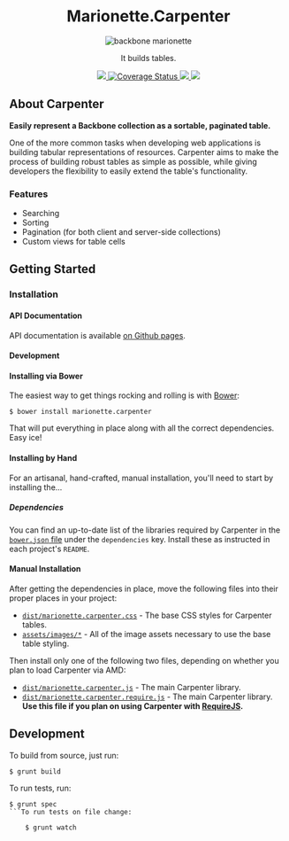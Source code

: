 <h1 align="center">Marionette.Carpenter</h1>
<p align="center">
  <img title="backbone marionette" src='https://raw.githubusercontent.com/rapid7/marionette.carpenter/master/site/source/assets/images/logo-black.png' />
</p>
<p align="center">It builds tables.</p>
<p align="center">
  <a title='Build Status' href="https://travis-ci.org/rapid7/marionette.carpenter">
    <img src='https://img.shields.io/travis/rapid7/marionette.carpenter.svg?branch=master' />
  </a>
  <a href='https://coveralls.io/r/rapid7/marionette.carpenter'>
    <img src='https://img.shields.io/coveralls/rapid7/marionette.carpenter.svg' alt='Coverage Status' />
  </a>
  <a href='https://david-dm.org/rapid7/marionette.carpenter#info=dependencies&view=table'>
    <img src='https://img.shields.io/david/rapid7/marionette.carpenter.svg' />
  </a>
  <a href='https://david-dm.org/rapid7/marionette.carpenter#info=devDependencies&view=table'>
    <img src='https://img.shields.io/david/dev/rapid7/marionette.carpenter.svg' />
  </a>
</p>

## About Carpenter

**Easily represent a Backbone collection as a sortable, paginated table.**

One of the more common tasks when developing web applications is building tabular representations of resources. Carpenter aims to make the process of building robust tables as simple as possible, while giving developers the flexibility to easily extend the table's functionality.

### Features

* Searching
* Sorting
* Pagination (for both client and server-side collections)
* Custom views for table cells

## Getting Started

### Installation
#### API Documentation

API documentation is available [on Github pages](https://rapid7.github.io/marionette.carpenter/doc/).

#### Development

#### Installing via Bower

The easiest way to get things rocking and rolling is with [Bower](http://bower.io/):

```console
$ bower install marionette.carpenter
```

That will put everything in place along with all the correct dependencies. Easy ice!

#### Installing by Hand

For an artisanal, hand-crafted, manual installation, you'll need to start by installing the...

##### Dependencies

You can find an up-to-date list of the libraries required by Carpenter in the [`bower.json` file](https://github.com/rapid7/marionette.carpenter/blob/master/bower.json) under the `dependencies` key. Install these as instructed in each project's `README`.

#### Manual Installation

After getting the dependencies in place, move the following files into their proper places in your project:

* [`dist/marionette.carpenter.css`](https://github.com/rapid7/marionette.carpenter/blob/master/dist/marionette.carpenter.css) - The base CSS styles for Carpenter tables.
* [`assets/images/*`](https://github.com/rapid7/marionette.carpenter/tree/master/assets/images) - All of the image assets necessary to use the base table styling.

Then install only one of the following two files, depending on whether you plan to load Carpenter via AMD:

* [`dist/marionette.carpenter.js`](https://github.com/rapid7/marionette.carpenter/blob/master/dist/marionette.carpenter.js) - The main Carpenter library.
* [`dist/marionette.carpenter.require.js`](https://github.com/rapid7/marionette.carpenter/blob/master/dist/marionette.carpenter.require.js) - The main Carpenter library. **Use this file if you plan on using Carpenter with [RequireJS](http://requirejs.org/).**

## Development

To build from source, just run:

```console
$ grunt build
```

To run tests, run:


```console
$ grunt spec
```To run tests on file change:
    
    $ grunt watch
